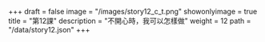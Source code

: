 +++
draft = false 
image = "/images/story12_c_t.png" 
showonlyimage = true 
title = "第12課" 
description = "不開心時，我可以怎樣做"
weight = 12 
path = "/data/story12.json" 
+++
